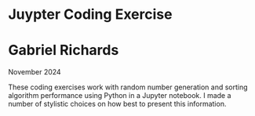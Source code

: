 # Juypter Coding Exercise
# Gabriel Richards
November 2024

These coding exercises work with random number generation and sorting algorithm performance using Python in a Jupyter notebook. I made a number of stylistic choices on how best to present this information.


